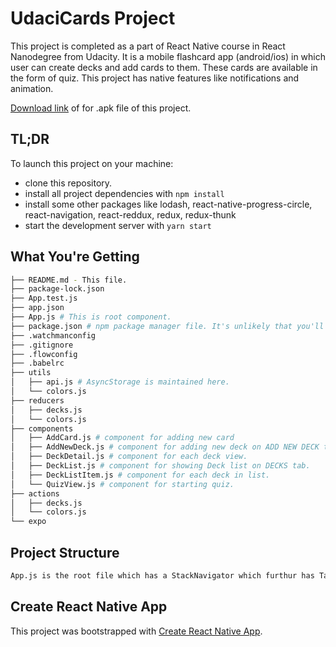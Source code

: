 # UdaciCards Project

This project is completed as a part of React Native course in React Nanodegree from Udacity. It is a mobile flashcard app (android/ios) in which user can create decks and add cards to them. These cards are available in the form of quiz. This project has native features like notifications and animation.

[Download link](https://exp-shell-app-assets.s3-us-west-1.amazonaws.com/android%2F%40satyamsetia%2Fudacicards-bb399957-295c-11e8-a98d-0a580a780915-signed.apk) of for .apk file of this project.

## TL;DR

To launch this project on your machine:

* clone this repository.
* install all project dependencies with `npm install`
* install some other packages like lodash, react-native-progress-circle, react-navigation, react-reddux, redux, redux-thunk
* start the development server with `yarn start`

## What You're Getting
```bash
├── README.md - This file.
├── package-lock.json
├── App.test.js
├── app.json
├── App.js # This is root component.
├── package.json # npm package manager file. It's unlikely that you'll need to modify this.
├── .watchmanconfig
├── .gitignore
├── .flowconfig
├── .babelrc
├── utils
│   ├── api.js # AsyncStorage is maintained here.
│   └── colors.js
├── reducers
│   ├── decks.js
│   └── colors.js
├── components
│   ├── AddCard.js # component for adding new card
│   ├── AddNewDeck.js # component for adding new deck on ADD NEW DECK tab.
│   ├── DeckDetail.js # component for each deck view.
│   ├── DeckList.js # component for showing Deck list on DECKS tab.
│   ├── DeckListItem.js # component for each deck in list.
│   └── QuizView.js # component for starting quiz.
├── actions
│   ├── decks.js
│   └── colors.js
└── expo
```

## Project Structure
```bash
App.js is the root file which has a StackNavigator which furthur has TabNavigator on the top of the stack. TabNavigator has tabs which are importing DeckList.js and AddNewDeck.js. DeckList is furthur importing DeckListItem.js for rendering each deck item. Other Components in the StackNavigator are imported from DeckDetail.js, AddCard.js and QuizView.js  
```

## Create React Native App

This project was bootstrapped with [Create React Native App](https://github.com/react-community/create-react-native-app).
